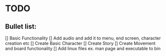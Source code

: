 # TODO

## Bullet list:
[] Basic Functionality
[] Add audio and add it to menu, end screen, character creation etc
[] Create Basic Character
[] Create Story
[] Create Movement and board functionality
[] Add linux files ex. man page and executable to bin
